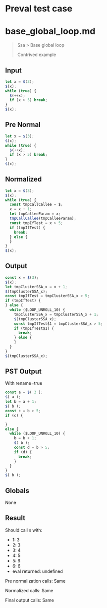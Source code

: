 # Preval test case

# base_global_loop.md

> Ssa > Base global loop
>
> Contrived example

## Input

`````js filename=intro
let x = $(3);
$(x);
while (true) {
  $(++x);
  if (x > 5) break;
}
$(x);
`````

## Pre Normal


`````js filename=intro
let x = $(3);
$(x);
while (true) {
  $(++x);
  if (x > 5) break;
}
$(x);
`````

## Normalized


`````js filename=intro
let x = $(3);
$(x);
while (true) {
  const tmpCallCallee = $;
  x = x + 1;
  let tmpCalleeParam = x;
  tmpCallCallee(tmpCalleeParam);
  const tmpIfTest = x > 5;
  if (tmpIfTest) {
    break;
  } else {
  }
}
$(x);
`````

## Output


`````js filename=intro
const x = $(3);
$(x);
let tmpClusterSSA_x = x + 1;
$(tmpClusterSSA_x);
const tmpIfTest = tmpClusterSSA_x > 5;
if (tmpIfTest) {
} else {
  while ($LOOP_UNROLL_10) {
    tmpClusterSSA_x = tmpClusterSSA_x + 1;
    $(tmpClusterSSA_x);
    const tmpIfTest$1 = tmpClusterSSA_x > 5;
    if (tmpIfTest$1) {
      break;
    } else {
    }
  }
}
$(tmpClusterSSA_x);
`````

## PST Output

With rename=true

`````js filename=intro
const a = $( 3 );
$( a );
let b = a + 1;
$( b );
const c = b > 5;
if (c) {

}
else {
  while ($LOOP_UNROLL_10) {
    b = b + 1;
    $( b );
    const d = b > 5;
    if (d) {
      break;
    }
  }
}
$( b );
`````

## Globals

None

## Result

Should call `$` with:
 - 1: 3
 - 2: 3
 - 3: 4
 - 4: 5
 - 5: 6
 - 6: 6
 - eval returned: undefined

Pre normalization calls: Same

Normalized calls: Same

Final output calls: Same
